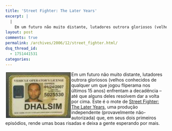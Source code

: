 ```yaml
---
title: 'Street Fighter: The Later Years'
excerpt: |
  |
    Em um futuro não muito distante, lutadores outrora gloriosos (velhos conhecidos de qualquer um que jogou fliperama nos últimos 15 anos) enfrentam a decadência - até que alguns deles resolvem dar a volta por cima. Este é o mote de...
layout: post
comments: true
permalink: /archives/2006/12/street_fighter.html/
dsq_thread_id:
  - 1751441531
categories:
---
```

<img style="margin: 2px;" title="Cena de Street Fighter - The Later Years, mostrando uma improvável licença de taxista" src="/archives/img/sflateryears.jpg" border="1" alt="" width="200" height="141" align="left" />Em um futuro não muito distante, lutadores outrora gloriosos (velhos conhecidos de qualquer um que jogou fliperama nos últimos 15 anos) enfrentam a decadência &#8211; até que alguns deles resolvem dar a volta por cima. Este é o mote de [Street Fighter: The Later Years][1], uma produção independente (provavelmente não-autorizada) que, em seus dois primeiros episódios, rende umas boas risadas e deixa a gente esperando por mais.

 [1]: http://www.collegehumor.com/videos/playlist:streetfighterthelateryears
